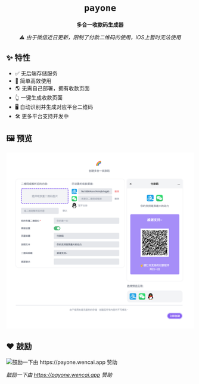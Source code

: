 <div align="center">

# `payone`

**多合一收款码生成器**
  
*:warning: 由于微信近日更新，限制了付款二维码的使用，iOS上暂时无法使用*

</div>


## ✨ 特性

- ✅ 无后端存储服务
- 🔴 简单高效使用
- 🌎️ 无需自己部署，拥有收款页面
- 👆 一键生成收款页面
- 🖥️ 自动识别并生成对应平台二维码
- 🛠 更多平台支持开发中


## 🖼️ 预览

![editor](/assets/preview-editor.png)

## ❤️ 鼓励

<img width="200" src="https://payone.wencai.app/s/zoe.png" alt="鼓励一下由 https://payone.wencai.app 赞助">

*鼓励一下由 https://payone.wencai.app 赞助*
